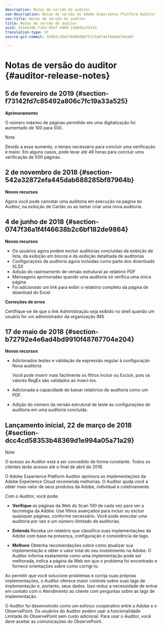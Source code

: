 ```yaml
---
description: Notas de versão do auditor
seo-description: Notas de versão do Adobe Experience Platform Auditor
seo-title: Notas de versão do auditor
title: Notas de versão do auditor
uuid: 2e1eb2de-f162-45af-a9b0-15dbdac5531d
translation-type: ht
source-git-commit: 35902c30e578980d9675723a874af6da8d7e6a65

---
```



# Notas de versão do auditor {#auditor-release-notes}

## 5 de fevereiro de 2019 {#section-f73142fd7c85492a806c7fc19a33a525}

**Aprimoramento**

O número máximo de páginas permitido em uma digitalização foi aumentado de 100 para 500.

>[!NOTE]
>
>Devido a esse aumento, o tempo necessário para concluir uma verificação é maior. Em alguns casos, pode levar até 48 horas para concluir uma verificação de 500 páginas.

## 2 de novembro de 2018 {#section-542a32872efa445dab688285bf87964b}

**Novos recursos**

Agora você pode cancelar uma auditoria em execução na página do Auditor, na exibição de Cartão ou ao tentar criar uma nova auditoria.

## 4 de junho de 2018 {#section-0747f36a1f4f46638b2c6bf182de9864}

**Novos recursos**

* Os usuários agora podem excluir auditorias concluídas da exibição de lista, da exibição em blocos e da exibição detalhada de auditorias
* Configurações de auditoria agora incluídas como parte dos downloads XLSX
* Adição do rastreamento de versão estrutural ao relatório PDF
* Mensagens aprimoradas quando uma auditoria só verifica uma única página
* Foi adicionado um link para exibir o relatório completo da página de download do Excel

**Correções de erros**

Certifique-se de que o link Administração seja exibido no shell quando um usuário for um administrador da organização IMS

## 17 de maio de 2018 {#section-b72792e4e6ad4bd9910f48767704e204}

**Novos recursos**

* Adicionados testes e validação de expressão regular à configuração Nova auditoria

   Você pode inserir mais facilmente os filtros Incluir ou Excluir, pois os valores RegEx são validados ao inseri-los.
* Adicionada a capacidade de baixar relatórios de auditoria como um PDF.
* Adição do número da versão estrutural de teste às configurações de auditoria em uma auditoria concluída.

## Lançamento inicial, 22 de março de 2018 {#section-dcc4cd58353b48369d1e994a05a71a29}

>[!NOTE]
>
>O acesso ao Auditor está a ser concedido de forma constante. Todos os clientes terão acesso até o final de abril de 2018.

O Adobe Experience Platform Auditor aprimora as implementações da Adobe Experience Cloud recomenda melhorias. O Auditor ajuda você a obter mais valor de seus produtos da Adobe, individual e coletivamente.

Com o Auditor, você pode:

* **Verifique** as páginas da Web do Scan 100 de cada vez para ver a tecnologia da Adobe. Use filtros avançados para incluir ou excluir quaisquer páginas, conforme necessário. Você pode executar uma auditoria por vez e um número ilimitado de auditorias.

* **Entenda** Receba um relatório que classifica suas implementações da Adobe com base na presença, configuração e consistência de tags.

* **Melhore** Obtenha recomendações sobre como atualizar sua implementação e obter o valor total do seu investimento na Adobe. O Auditor informa exatamente como uma implementação pode ser melhorada, indica a página da Web em que o problema foi encontrado e fornece orientações sobre como corrigi-lo.

Ao permitir que você solucione problemas e corrija suas próprias implementações, o Auditor oferece maior controle sobre suas tags de implementação e, portanto, seus dados. Isso reduz a necessidade de entrar em contato com o Atendimento ao cliente com perguntas sobre as tags de implementação.

O Auditor foi desenvolvido como um esforço cooperativo entre a Adobe e o ObservePoint. Os usuários do Auditor podem usar a funcionalidade Limitada do ObservePoint sem custo adicional. Para usar o Auditor, você deve aceitar as comunicações do ObservePoint.
